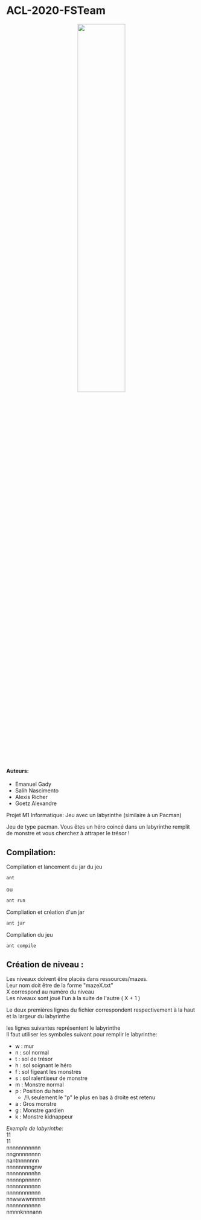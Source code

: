  # ACL-2020-FSTeam

<p align="center">
 

<img src="https://github.com/SalihN/ACL-2020-FSTeam/blob/main/resources/images/fsteam.png" width="50%" height="50%">
</p>

#### Auteurs:
* Emanuel Gady
* Salih Nascimento
* Alexis Richer
* Goetz Alexandre

Projet M1 Informatique: Jeu avec un labyrinthe (similaire à un Pacman)  

Jeu de type pacman. Vous êtes un héro coincé dans un labyrinthe remplit de monstre et vous cherchez à attraper le trésor !

## Compilation: 
Compilation et lancement du jar du jeu  
```bash
ant
```
ou
```bash
ant run
```
Compliation et création d'un jar  
```bash
ant jar
```
Compilation du jeu  
```bash
ant compile
``` 

## Création de niveau :

Les niveaux doivent être placés dans ressources/mazes.  
Leur nom doit être de la forme "mazeX.txt"  
X correspond au numéro du niveau  
Les niveaux sont joué l'un à la suite de l'autre ( X + 1 )  

Le deux premières lignes du fichier correspondent respectivement à la haut et la largeur du labyrinthe  

les lignes suivantes représentent le labyrinthe  
Il faut utiliser les symboles suivant pour remplir le labyrinthe:  
* w : mur
* n : sol normal
* t : sol de trésor
* h : sol soignant le héro
* f : sol figeant les monstres
* s : sol ralentiseur de monstre
* m : Monstre normal 
* p : Position du héro 
  * /!\ seulement le "p" le plus en bas à droite est retenu
* a : Gros monstre 
* g : Monstre gardien
* k : Monstre kidnappeur

*Exemple de labyrinthe:*  
11  
11  
nnnnnnnnnnn  
nngnnnnnnnn  
nantnnnnnnn  
nnnnnnnngnw  
nnnnnnnnnhn  
nnnnnpnnnnn  
nnnnnnnnnnn  
nnnnnnnnnnn  
nnwwwwnnnnn  
nnnnnnnnnnn  
nmnnknnnann  

